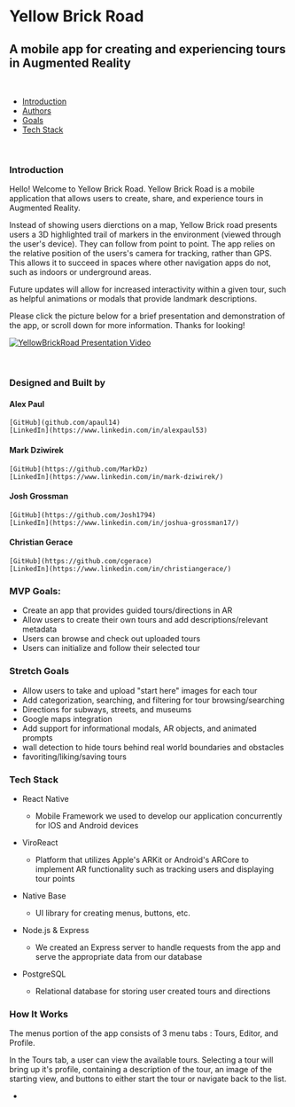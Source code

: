 # Yellow Brick Road


## A mobile app for creating and experiencing tours in Augmented Reality

<br />

- [Introduction](#Introduction)
- [Authors](#Authors)
- [Goals](#MVP-Goals)
- [Tech Stack](#Tech-Stack)

<br />

### Introduction

  Hello! Welcome to Yellow Brick Road. Yellow Brick Road is a mobile application that allows users to create, share, and experience tours in Augmented Reality. 
  
  Instead of showing users dierctions on a map, Yellow Brick road presents users a 3D highlighted trail of markers in the environment (viewed through the user's device). They can follow from point to point. The app relies on the relative position of the users's camera for tracking, rather than GPS. This allows it to succeed in spaces where other navigation apps do not, such as indoors or underground areas. 
  
  Future updates will allow for increased interactivity within a given tour, such as helpful animations or modals that provide landmark descriptions.

  Please click the picture below for a brief presentation and demonstration of the app, or scroll down for more information. Thanks for looking!


  [![YellowBrickRoad Presentation Video](https://img.youtube.com/vi/qAMLpsmQKNo/0.jpg)](https://www.youtube.com/watch?v=qAMLpsmQKNo "YellowBrickRoad Presentation Video")

  <br/>

  ### Designed and Built by

  #### Alex Paul
    [GitHub](github.com/apaul14)
    [LinkedIn](https://www.linkedin.com/in/alexpaul53)
    
  #### Mark Dziwirek 
    [GitHub](https://github.com/MarkDz)
    [LinkedIn](https://www.linkedin.com/in/mark-dziwirek/)

  #### Josh Grossman
    [GitHub](https://github.com/Josh1794)
    [LinkedIn](https://www.linkedin.com/in/joshua-grossman17/)

  #### Christian Gerace
    [GitHub](https://github.com/cgerace)
    [LinkedIn](https://www.linkedin.com/in/christiangerace/)
  


### MVP Goals:


- Create an app that provides guided tours/directions in AR
- Allow users to create their own tours and add descriptions/relevant metadata
- Users can browse and check out uploaded tours
- Users can initialize and follow their selected tour

### Stretch Goals


- Allow users to take and upload "start here" images for each tour
- Add categorization, searching, and filtering for tour browsing/searching
- Directions for subways, streets, and museums
- Google maps integration
- Add support for informational modals, AR objects, and animated prompts
- wall detection to hide tours behind real world boundaries and obstacles
- favoriting/liking/saving tours


### Tech Stack


- React Native
  - Mobile Framework we used to develop our application concurrently for IOS and Android devices

- ViroReact
  - Platform that utilizes Apple's ARKit or Android's ARCore to implement AR functionality such as tracking users and displaying tour points

- Native Base
  - UI library for creating menus, buttons, etc.

- Node.js & Express
  - We created an Express server to handle requests from the app and serve the appropriate data from our database

- PostgreSQL
  - Relational database for storing user created tours and directions


### How It Works

The menus portion of the app consists of 3 menu tabs : Tours, Editor, and Profile.

In the Tours tab, a user can view the available tours. Selecting a tour will bring up it's profile, containing a description of the tour, an image of the starting view, and buttons to either start the tour or navigate back to the list.



- 
